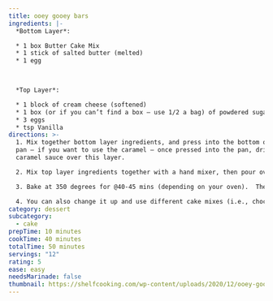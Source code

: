 ```yaml
---
title: ooey gooey bars
ingredients: |-
  *Bottom Layer*:

  * 1 box Butter Cake Mix
  * 1 stick of salted butter (melted)
  * 1 egg

   

  *Top Layer*:

  * 1 block of cream cheese (softened)
  * 1 box (or if you can’t find a box – use 1/2 a bag) of powdered sugar
  * 3 eggs
  * tsp Vanilla
directions: >-
  1. Mix together bottom layer ingredients, and press into the bottom of 9x13
  pan – if you want to use the caramel – once pressed into the pan, drizzle
  caramel sauce over this layer.

  2. Mix top layer ingredients together with a hand mixer, then pour over the top of the first layer.

  3. Bake at 350 degrees for @40-45 mins (depending on your oven).  The top will be a golden brown when ready.  Let cool completely then cut.  If you want to use caramel again, you can drizzle over the top.

  4. You can also change it up and use different cake mixes (i.e., chocolate, lemon, spice, etc.)
category: dessert
subcategory:
  - cake
prepTime: 10 minutes
cookTime: 40 minutes
totalTime: 50 minutes
servings: "12"
rating: 5
ease: easy
needsMarinade: false
thumbnail: https://shelfcooking.com/wp-content/uploads/2020/12/ooey-gooey-bars-500x500-1.jpg
---
```

